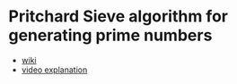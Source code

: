 # Pritchard Sieve algorithm for generating prime numbers
 - [wiki](https://en.wikipedia.org/wiki/Sieve_of_Pritchard)
 - [video explanation](https://www.youtube.com/watch?v=h9EHkZLekoY)

